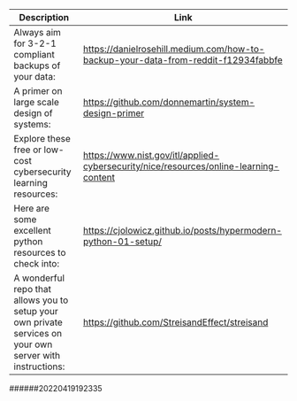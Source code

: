 Description | Link
------------ | ------------
Always aim for 3-2-1 compliant backups of your data: | https://danielrosehill.medium.com/how-to-backup-your-data-from-reddit-f12934fabbfe
A primer on large scale design of systems: | https://github.com/donnemartin/system-design-primer
Explore these free or low-cost cybersecurity learning resources: | https://www.nist.gov/itl/applied-cybersecurity/nice/resources/online-learning-content
Here are some excellent python resources to check into: | https://cjolowicz.github.io/posts/hypermodern-python-01-setup/
A wonderful repo that allows you to setup your own private services on your own server with instructions: | https://github.com/StreisandEffect/streisand
######20220419192335
